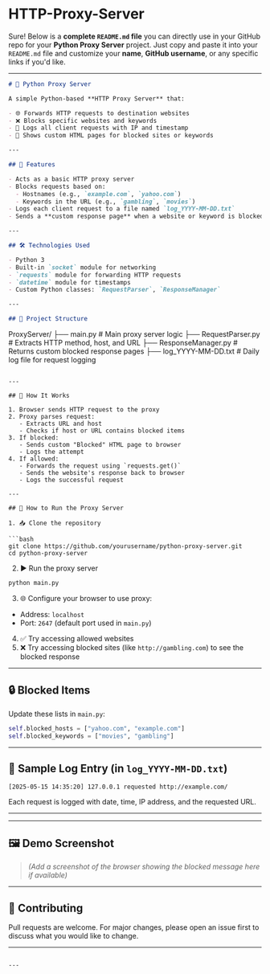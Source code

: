 # HTTP-Proxy-Server
Sure! Below is a **complete `README.md` file** you can directly use in your GitHub repo for your **Python Proxy Server** project. Just copy and paste it into your `README.md` file and customize your **name**, **GitHub username**, or any specific links if you'd like.

---

```markdown
# 🔐 Python Proxy Server

A simple Python-based **HTTP Proxy Server** that:

- 🌐 Forwards HTTP requests to destination websites
- ❌ Blocks specific websites and keywords
- 📝 Logs all client requests with IP and timestamp
- 📄 Shows custom HTML pages for blocked sites or keywords

---

## 🚀 Features

- Acts as a basic HTTP proxy server
- Blocks requests based on:
  - Hostnames (e.g., `example.com`, `yahoo.com`)
  - Keywords in the URL (e.g., `gambling`, `movies`)
- Logs each client request to a file named `log_YYYY-MM-DD.txt`
- Sends a **custom response page** when a website or keyword is blocked

---

## 🛠️ Technologies Used

- Python 3
- Built-in `socket` module for networking
- `requests` module for forwarding HTTP requests
- `datetime` module for timestamps
- Custom Python classes: `RequestParser`, `ResponseManager`

---

## 📁 Project Structure

```

ProxyServer/
├── main.py                # Main proxy server logic
├── RequestParser.py       # Extracts HTTP method, host, and URL
├── ResponseManager.py     # Returns custom blocked response pages
├── log\_YYYY-MM-DD.txt     # Daily log file for request logging

````

---

## 🧩 How It Works

1. Browser sends HTTP request to the proxy
2. Proxy parses request:
   - Extracts URL and host
   - Checks if host or URL contains blocked items
3. If blocked:
   - Sends custom "Blocked" HTML page to browser
   - Logs the attempt
4. If allowed:
   - Forwards the request using `requests.get()`
   - Sends the website's response back to browser
   - Logs the successful request

---

## 🔧 How to Run the Proxy Server

1. 📥 Clone the repository

```bash
git clone https://github.com/yourusername/python-proxy-server.git
cd python-proxy-server
````

2. ▶️ Run the proxy server

```bash
python main.py
```

3. 🌐 Configure your browser to use proxy:

* Address: `localhost`
* Port: `2647` (default port used in `main.py`)

4. ✅ Try accessing allowed websites
5. ❌ Try accessing blocked sites (like `http://gambling.com`) to see the blocked response

---

## 🔒 Blocked Items

Update these lists in `main.py`:

```python
self.blocked_hosts = ["yahoo.com", "example.com"]
self.blocked_keywords = ["movies", "gambling"]
```

---

## 📝 Sample Log Entry (in `log_YYYY-MM-DD.txt`)

```
[2025-05-15 14:35:20] 127.0.0.1 requested http://example.com/
```

Each request is logged with date, time, IP address, and the requested URL.

---



---

## 🖼️ Demo Screenshot

> *(Add a screenshot of the browser showing the blocked message here if available)*

---





## 🙌 Contributing

Pull requests are welcome. For major changes, please open an issue first to discuss what you would like to change.

---

```

---

